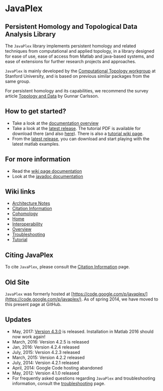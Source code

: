 # JavaPlex

## Persistent Homology and Topological Data Analysis Library 


The `JavaPlex` library implements persistent homology and related techniques from computational and applied topology, in a library designed for ease of use, ease of access from Matlab and java-based systems, and ease of extensions for further research projects and approaches.

`JavaPlex` is mainly developed by the [Computational Topology workgroup](http://comptop.stanford.edu) at Stanford University, and is based on previous similar packages from the same group.

For persistent homology and its capabilities, we recommend the survey article [Topology and Data](http://www.ams.org/journals/bull/2009-46-02/S0273-0979-09-01249-X/S0273-0979-09-01249-X.pdf) by Gunnar Carlsson.

## How to get started?

* Take a look at the [documentation overview](https://github.com/appliedtopology/javaplex/wiki/Overview)  
* Take a look at the [latest release](https://github.com/appliedtopology/javaplex/releases/). The tutorial PDF is available for download there (and also [here](http://www.math.colostate.edu/~adams/research/javaplex_tutorial.pdf)). There is also a [tutorial wiki page](https://github.com/appliedtopology/javaplex/wiki/Tutorial).
* From the [latest release](https://github.com/appliedtopology/javaplex/releases/), you can download and start playing with the latest matlab examples.

## For more information

* Read the [wiki page documentation](https://github.com/appliedtopology/javaplex/wiki/Overview)
* Look at the [javadoc documentation](http://appliedtopology.github.io/javaplex/doc/)

## Wiki links

* [Architecture Notes](https://github.com/appliedtopology/javaplex/wiki/Architecture-Notes)
* [Citation Information](https://github.com/appliedtopology/javaplex/wiki/Citation-Information)
* [Cohomology](https://github.com/appliedtopology/javaplex/wiki/)
* [Home](https://github.com/appliedtopology/javaplex/wiki/Home)
* [Interoperability](https://github.com/appliedtopology/javaplex/wiki/Interoperability)
* [Overview](https://github.com/appliedtopology/javaplex/wiki/Overview)
* [Troubleshooting](https://github.com/appliedtopology/javaplex/wiki/Troubleshooting)
* [Tutorial](https://github.com/appliedtopology/javaplex/wiki/Tutorial)


## Citing JavaPlex

To cite `JavaPlex`, please consult the [Citation Information](https://github.com/appliedtopology/javaplex/wiki/Citation-Information) page.

## Old Site

`JavaPlex` was formerly hosted at [https://code.google.com/p/javaplex/](https://code.google.com/p/javaplex/). As of spring 2014, we have moved to this present page at GitHub.

## Updates

* May, 2017: [Version 4.3.0](https://github.com/appliedtopology/javaplex/releases/) is released. Installation in Matlab 2016 should now work again!
* March, 2016: Version 4.2.5 is released
* Jan, 2016: Version 4.2.4 released
* July, 2015: Version 4.2.3 released
* March, 2015: Version 4.2.2 released
* July, 2014: Version 4.2.1 released
* April, 2014: Google Code hosting abandoned
* May, 2012: Version 4.1.0 released
* For frequently asked questions regarding `JavaPlex` and troubleshooting information, consult the [troubleshooting](https://github.com/appliedtopology/javaplex/wiki/Troubleshooting) page.
